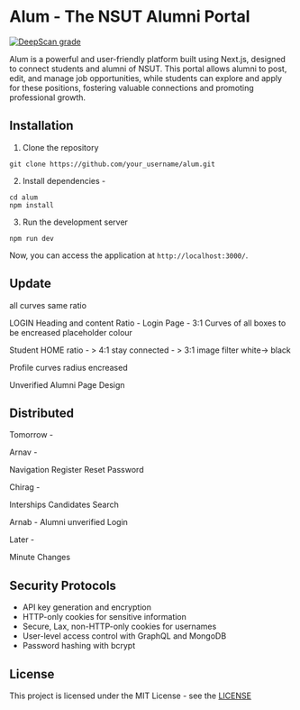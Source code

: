 # Alum - The NSUT Alumni Portal

[![DeepScan grade](https://deepscan.io/api/teams/21902/projects/25256/branches/788040/badge/grade.svg)](https://deepscan.io/dashboard#view=project&tid=21902&pid=25256&bid=788040)

Alum is a powerful and user-friendly platform built using Next.js, designed to connect students and alumni of NSUT. This portal allows alumni to post, edit, and manage job opportunities, while students can explore and apply for these positions, fostering valuable connections and promoting professional growth.

## Installation

1. Clone the repository

```
git clone https://github.com/your_username/alum.git
```

2. Install dependencies -

```
cd alum
npm install
```

3. Run the development server

```
npm run dev
```

Now, you can access the application at `http://localhost:3000/`.

## Update

all curves same ratio

LOGIN
Heading and content Ratio - Login Page - 3:1
Curves of all boxes to be encreased
placeholder colour

Student HOME
ratio - > 4:1
stay connected - > 3:1
image filter white-> black

Profile
curves radius encreased

Unverified Alumni
Page Design

## Distributed

Tomorrow -

Arnav -

Navigation
Register
Reset Password

Chirag -

Interships
Candidates
Search

Arnab -
Alumni unverified Login

Later -

Minute Changes

## Security Protocols

- API key generation and encryption
- HTTP-only cookies for sensitive information
- Secure, Lax, non-HTTP-only cookies for usernames
- User-level access control with GraphQL and MongoDB
- Password hashing with bcrypt

## License

This project is licensed under the MIT License - see the [LICENSE](license.md)
